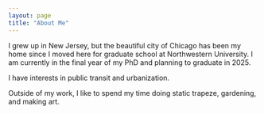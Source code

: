 ```yaml
---
layout: page
title: "About Me"
---
```


I grew up in New Jersey, but the beautiful city of Chicago has been my home since I moved here for graduate school at Northwestern University. I am currently in the final year of my PhD and planning to graduate in 2025. 

I have interests in public transit and urbanization. 

Outside of my work, I like to spend my time doing static trapeze, gardening, and making art. 
